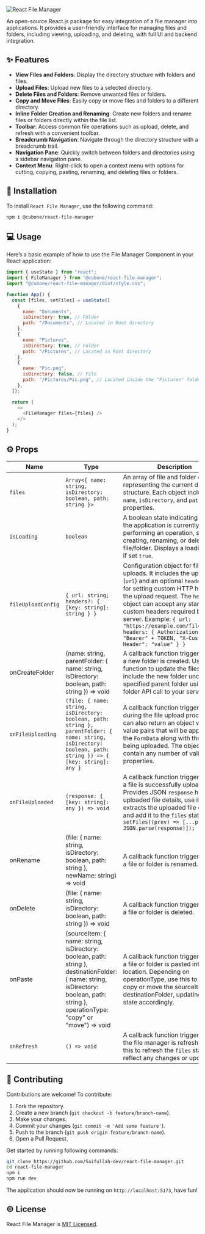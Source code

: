 ![React File Manager](https://github.com/user-attachments/assets/53b09633-220e-460d-a5a5-48f553640dd0)

An open-source React.js package for easy integration of a file manager into applications. It provides a user-friendly interface for managing files and folders, including viewing, uploading, and deleting, with full UI and backend integration.

## ✨ Features

- **View Files and Folders**: Display the directory structure with folders and files.
- **Upload Files**: Upload new files to a selected directory.
- **Delete Files and Folders**: Remove unwanted files or folders.
- **Copy and Move Files**: Easily copy or move files and folders to a different directory.
- **Inline Folder Creation and Renaming**: Create new folders and rename files or folders directly within the file list.
- **Toolbar**: Access common file operations such as upload, delete, and refresh with a convenient toolbar.
- **Breadcrumb Navigation**: Navigate through the directory structure with a breadcrumb trail.
- **Navigation Pane**: Quickly switch between folders and directories using a sidebar navigation pane.
- **Context Menu**: Right-click to open a context menu with options for cutting, copying, pasting, renaming, and deleting files or folders.

## 🚀 Installation

To install `React File Manager`, use the following command:

```bash
npm i @cubone/react-file-manager
```

## 💻 Usage

Here’s a basic example of how to use the File Manager Component in your React application:

```javascript
import { useState } from "react";
import { FileManager } from "@cubone/react-file-manager";
import "@cubone/react-file-manager/dist/style.css";

function App() {
  const [files, setFiles] = useState([
    {
      name: "Documents",
      isDirectory: true, // Folder
      path: "/Documents", // Located in Root directory
    },
    {
      name: "Pictures",
      isDirectory: true, // Folder
      path: "/Pictures", // Located in Root directory
    },
    {
      name: "Pic.png",
      isDirectory: false, // File
      path: "/Pictures/Pic.png", // Located inside the "Pictures" folder
    },
  ]);

  return (
    <>
      <FileManager files={files} />
    </>
  );
}
```

## ⚙️ Props

| Name               | Type                                                                                                                                                                                 | Description                                                                                                                                                                                                                                                                                                                                                                             |
| ------------------ | ------------------------------------------------------------------------------------------------------------------------------------------------------------------------------------ | --------------------------------------------------------------------------------------------------------------------------------------------------------------------------------------------------------------------------------------------------------------------------------------------------------------------------------------------------------------------------------------- |
| `files`            | `Array<{ name: string, isDirectory: boolean, path: string }>`                                                                                                                        | An array of file and folder objects representing the current directory structure. Each object includes `name`, `isDirectory`, and `path` properties.                                                                                                                                                                                                                                    |
| `isLoading`        | `boolean`                                                                                                                                                                            | A boolean state indicating whether the application is currently performing an operation, such as creating, renaming, or deleting a file/folder. Displays a loading state if set `true`.                                                                                                                                                                                                 |
| `fileUploadConfig` | `{ url: string; headers?: { [key: string]: string } }`                                                                                                                               | Configuration object for file uploads. It includes the upload URL (`url`) and an optional `headers` object for setting custom HTTP headers in the upload request. The `headers` object can accept any standard or custom headers required by the server. Example: `{ url: "https://example.com/fileupload", headers: { Authorization: "Bearer" + TOKEN, "X-Custom-Header": "value" } }` |
| onCreateFolder     | (name: string, parentFolder: { name: string, isDirectory: boolean, path: string }) => void                                                                                           | A callback function triggered when a new folder is created. Use this function to update the files state to include the new folder under the specified parent folder using create folder API call to your server.                                                                                                                                                                        |
| `onFileUploading`  | `(file: { name: string, isDirectory: boolean, path: string }, parentFolder: { name: string, isDirectory: boolean, path: string }) => { [key: string]: any }`                         | A callback function triggered during the file upload process. You can also return an object with key-value pairs that will be appended to the `FormData` along with the file being uploaded. The object can contain any number of valid properties.                                                                                                                                     |
| `onFileUploaded`   | `(response: { [key: string]: any }) => void`                                                                                                                                         | A callback function triggered after a file is successfully uploaded. Provides JSON `response` holding uploaded file details, use it to extracts the uploaded file details and add it to the `files` state e.g. `setFiles((prev) => [...prev, JSON.parse(response)]);`                                                                                                                   |
| onRename           | (file: { name: string, isDirectory: boolean, path: string }, newName: string) => void                                                                                                | A callback function triggered when a file or folder is renamed.                                                                                                                                                                                                                                                                                                                         |
| onDelete           | (file: { name: string, isDirectory: boolean, path: string }) => void                                                                                                                 | A callback function triggered when a file or folder is deleted.                                                                                                                                                                                                                                                                                                                         |
| onPaste            | (sourceItem: { name: string, isDirectory: boolean, path: string }, destinationFolder: { name: string, isDirectory: boolean, path: string }, operationType: "copy" or "move") => void | A callback function triggered when a file or folder is pasted into a new location. Depending on operationType, use this to either copy or move the sourceItem to the destinationFolder, updating the files state accordingly.                                                                                                                                                           |
| `onRefresh`        | `() => void`                                                                                                                                                                         | A callback function triggered when the file manager is refreshed. Use this to refresh the `files` state to reflect any changes or updates.                                                                                                                                                                                                                                              |

## 🤝 Contributing

Contributions are welcome! To contribute:

1. Fork the repository.
2. Create a new branch (`git checkout -b feature/branch-name`).
3. Make your changes.
4. Commit your changes (`git commit -m 'Add some feature'`).
5. Push to the branch (`git push origin feature/branch-name`).
6. Open a Pull Request.

Get started by running following commands:

```bash
git clone https://github.com/Saifullah-dev/react-file-manager.git
cd react-file-manager
npm i
npm run dev
```

The application should now be running on `http://localhost:5173`, have fun!

## ©️ License

React File Manager is [MIT Licensed](LICENSE).
